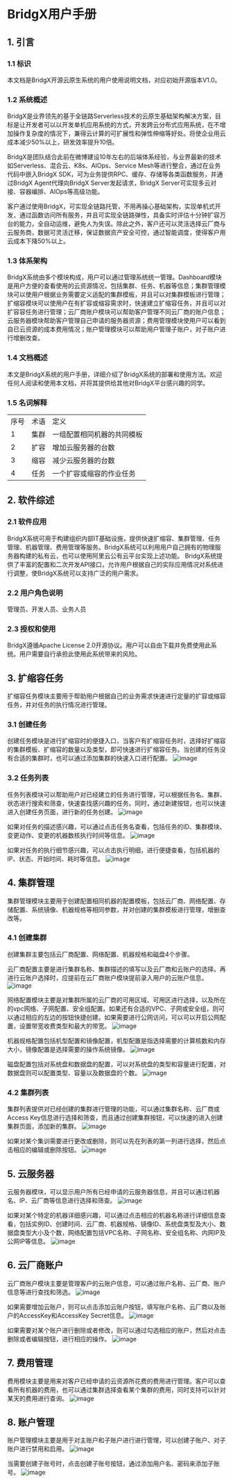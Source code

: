 # BridgX用户手册
## 1. 引言
### 1.1 标识
  本文档是BridgX开源云原生系统的用户使用说明文档，对应初始开源版本V1.0。  
       
### 1.2 系统概述
  BridgX是业界领先的基于全链路Serverless技术的云原生基础架构解决方案，目标是让开发者可以以开发单机应用系统的方式，开发跨云分布式应用系统，在不增加操作复杂度的情况下，兼得云计算的可扩展性和弹性伸缩等好处。将使企业用云成本减少50%以上，研发效率提升10倍。  
  
  BridgX是团队结合此前在微博建设10年左右的后端体系经验，与业界最新的技术如Serverless、混合云、K8s、AIOps、Service Mesh等进行整合，通过在业务代码中嵌入BridgX SDK，可为业务提供RPC、缓存、存储等各类函数服务，并通过BridgX Agent代理向BridgX Server发起请求，BridgX Server可实现多云对接、容器编排、AIOps等高级功能。
  
  客户通过使用BridgX，可实现全链路托管，不用再操心基础架构，实现单机式开发，通过函数访问所有服务，并且可实现全链路弹性，具备实时评估十分钟扩容万台的能力，全自动运维，避免人为失误。除此之外，客户还可以灵活选择云厂商与云服务商，数据可灵活迁移，保证数据资产安全可控，通过智能调度，使得客户用云成本下降50%以上。
### 1.3 体系架构
  BridgX系统由多个模块构成，用户可以通过管理系统统一管理。Dashboard模块是用户方便的查看使用的云资源情况，包括集群、任务、机器等信息；集群管理模块可以使用户根据业务需要定义适配的集群模板，并且可以对集群模板进行管理；扩缩容模块可以使用户在有扩容或缩容需求时，快速建立扩缩容任务，并且可以对扩容容任务进行管理；云厂商账户模块可以帮助客户管理不同云厂商的账户信息；云服务器模块帮助客户管理自己申请的服务器资源；费用管理模块使用户可以看到自已云资源的成本费用情况；账户管理模块可以帮助用户管理子账户，对子账户进行增删改查。
### 1.4 文档概述
  本文是BridgX系统的用户手册，详细介绍了BridgX系统的部署和使用方法。欢迎任何人阅读和使用本文档，并将其提供给其他对BridgX平台感兴趣的同学。
### 1.5 名词解释

<table>
  <tr>
    <td>序号</td>
    <td>术语</td>
    <td>定义</td>
  </tr>
  <tr>
    <td>1</td>
    <td>集群</td>
    <td>一组配置相同机器的共同模板</td>
  </tr>
  <tr>
    <td>2</td>
    <td>扩容</td>
    <td>增加云服务器的台数</td>
  </tr>
  <tr>
    <td>3</td>
    <td>缩容</td>
    <td>减少云服务器的台数</td>
  </tr>
  <tr>
    <td>4</td>
    <td>任务</td>
    <td>一个扩容或缩容的作业任务</td>
  </tr>
       
</table>




## 2. 软件综述
### 2.1 软件应用
  BridgX系统可用于构建组织内部IT基础设施，提供快速扩缩容、集群管理、任务管理、机器管理、费用管理等服务。BridgX系统可以利用用户自己拥有的物理服务器构建的私有云，也可以使用阿里云公有云平台实现上述功能。
  BridgX系统提供了丰富的配置和二次开发API接口，允许用户根据自己的实际应用情况对系统进行调整，使BridgX系统可以支持广泛的用户需求。
### 2.2 用户角色说明
  管理员、开发人员、业务人员
### 2.3 授权和使用
  BridgX遵循Apache License 2.0开源协议。用户可以自由下载并免费使用此系统。用户需要自行承担此使用此系统带来的风险。
## 3. 扩缩容任务
  扩缩容任务模块主要用于帮助用户根据自己的业务需求快速进行定量的扩容或缩容任务，并对任务的执行情况进行管理。
### 3.1 创建任务
  创建任务模块是进行扩缩容时的便捷入口，当客户有扩缩容任务时，选择好扩缩容的集群模板、扩缩容的数量以及类型，即可快速进行扩缩容任务。当创建的任务没有合适的集群时，也可以通过添加集群的快速入口进行配置。
![image](https://user-images.githubusercontent.com/94337797/142165917-9b4db33f-1544-4546-9dc3-9197d83f1084.png)


### 3.2 任务列表
  任务列表模块可以帮助用户对已经建立的任务进行管理，可以根据任务名、集群、状态进行搜索和筛查，快速查找感兴趣的任务。同时，通过新建按钮，也可以快速进入创建任务页面，进行新的任务创建。
![image](https://user-images.githubusercontent.com/94337797/142166055-d73d9f06-d2da-4496-8e26-459a0b4f4e98.png)


  如果对任务的描述感兴趣，可以通过点击任务名查看，包括任务的ID、集群模块、变更动作、变更的机器数核执行时间等信息。
![image](https://user-images.githubusercontent.com/94337797/142166097-398baafe-a3c2-4864-aca9-7846a16f2736.png)



  如果对任务的执行细节感兴趣，可以点击执行明细，进行便捷查看，包括机器的IP、状态、开始时间、耗时等信息。
  ![image](https://user-images.githubusercontent.com/94337797/142166153-7ff0eed7-3a14-4308-9d4c-c6e1fd6b0a0e.png)


## 4. 集群管理
  集群管理模块主要用于创建配置相同机器的配置模板，包括云厂商、网络配置、存储配置、系统镜像、机器规格等相同参数，并对创建的集群模板进行管理，增删查改等。
### 4.1 创建集群
  创建集群主要包括云厂商配置、网络配置、机器规格和磁盘4个步骤。  
  
  云厂商配置主要是进行集群名称、集群描述的填写以及云厂商和云账户的选择。再进行云账户选择时，应提前在云厂商账户模块提前录入用户的云账户信息。
  ![image](https://user-images.githubusercontent.com/94337797/142166250-8d59762e-6873-468e-b37e-eb6920bbdcbe.png)



  网络配置模块主要是对集群所属的云厂商的可用区域、可用区进行选择，以及所在的vpc网络、子网配置、安全组配置。如果还有合适的VPC、子网或安全组，则可以通过相应的左边的按钮快捷创建。如果需要进行公网访问，可以可以开启公网配置，设置带宽收费类型和最大的带宽。
   ![image](https://user-images.githubusercontent.com/94337797/142166287-a8ed9cd5-9193-4c62-b00e-2ae3f20f571e.png)
 


  机器规格配置包括机型配置和镜像配置，机型配置是指选择需要的计算核数和内存大小，镜像配置是选择需要的操作系统镜像。
 ![image](https://user-images.githubusercontent.com/94337797/142166339-631eb4ea-7e25-48aa-b99b-55031ba5591d.png)

  磁盘配置包括对系统盘和数据盘的配置，可以对系统盘的类型和容量进行配置，对数据盘则可以配置类型、容量以及数据盘的个数。
 ![image](https://user-images.githubusercontent.com/94337797/142166686-b3b5b151-a6a6-464f-bc76-2ea3bf966876.png)

  
### 4.2 集群列表
  集群列表提供对已经创建的集群进行管理的功能，可以通过集群名称、云厂商或Access Key信息进行选择和筛查，而且通过创建集群按钮，可以快速的进入创建集群页面，添加新的集群。
  ![image](https://user-images.githubusercontent.com/94337797/142167306-766b91b2-55e9-4ac1-90ad-c68e1b96e6a9.png)


  如果对某个集训需要进行更改或删除，则可以先在列表的第一列进行选择，然后点击相应的编辑或删除按钮。
  ![image](https://user-images.githubusercontent.com/94337797/142167370-6e882ca6-b844-46bf-9c87-56266bee6e90.png)


 
## 5. 云服务器
  云服务器模块，可以显示用户所有已经申请的云服务器信息，并且可以通过机器名、IP、云厂商等信息进行选择和筛查。
  ![image](https://user-images.githubusercontent.com/94337797/142167437-44eb6e9c-366f-4368-8d64-03aeccbd080e.png)


  如果对某个特定的机器详细感兴趣，可以通过点击相应的机器名称进行详细信息查看，包括实例ID、创建时间、云厂商、机器规格、镜像ID、系统盘类型及大小、数据盘类型大小及个数，网络配置包括VPC名称、子网名称、安全组名称、内网IP及公网IP等信息。
  ![image](https://user-images.githubusercontent.com/94337797/142167482-4855aed0-b930-426d-800a-648a61e7ab1a.png)



## 6. 云厂商账户
  云厂商账户模块主要是管理客户的云账户信息，可以通过账户名称、云厂商、账户信息等进行查找和筛选。
  ![image](https://user-images.githubusercontent.com/94337797/142167534-2bda3f7c-9cee-49ce-abd1-e220f6c6f563.png)


  如果需要增加云账户，则可以点击添加云账户按钮，填写账户名称、云厂商以及账户的AccessKey和AccessKey Secret信息。
  ![image](https://user-images.githubusercontent.com/94337797/142167574-cc0a21b2-9472-4116-9f02-ffa6dd0d8c45.png)


  如果需要对某个账户进行删除或者修改，则可以通过勾选相应的账户，然后对点击删除或者编辑按钮，进行相应的操作。
  ![image](https://user-images.githubusercontent.com/94337797/142167633-0790eb96-a59e-4b70-87b0-0bfa71b88464.png)



## 7. 费用管理
  费用模块主要是用来对客户已经申请的云资源所花费的费用进行管理。客户可以查看所有机器的费用，也可以通过集群选择查看某个集群的费用，同时支持可以针对某天的费用进行查询。
  ![image](https://user-images.githubusercontent.com/94337797/142167675-8f167fc7-7ff1-44ae-bba1-1c98d4ff6af7.png)



## 8. 账户管理
  账户管理模块主要是用于对主账户和子账户进行进行管理，可以创建子账户、对子账户进行禁用和启用。
  ![image](https://user-images.githubusercontent.com/94337797/142167718-6bcdf7eb-9be0-40f9-8c34-76a526f31c6b.png)


  当需要创建子账号时，点击创建子账号按钮，通过添加用户名、密码来添加子账号。
  ![image](https://user-images.githubusercontent.com/94337797/142167769-9d6c9677-c97c-468c-8290-2d29ce320938.png)

